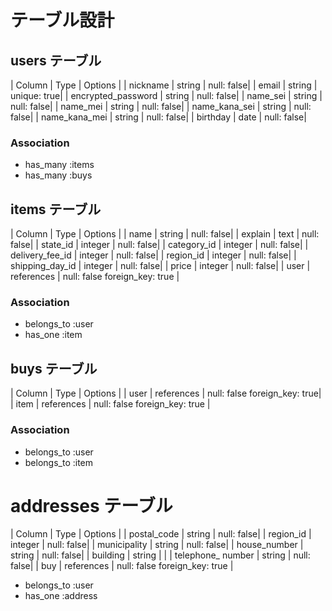 # テーブル設計

## users テーブル


| Column             | Type   | Options    |
| nickname           | string | null: false|
| email              | string | unique: true|
| encrypted_password | string | null: false|
| name_sei           | string | null: false|
| name_mei           | string | null: false|
| name_kana_sei      | string | null: false|
| name_kana_mei      | string | null: false|
| birthday           | date   | null: false|
### Association
 - has_many :items
 - has_many :buys

## items テーブル

| Column            | Type    | Options    |
| name              | string  | null: false|
| explain           | text    | null: false|
| state_id          | integer | null: false|
| category_id       | integer | null: false|
| delivery_fee_id   | integer | null: false|
| region_id         | integer | null: false|
| shipping_day_id   | integer | null: false|
| price             | integer | null: false|
| user            | references | null: false foreign_key: true |
### Association
- belongs_to :user 
- has_one :item

## buys テーブル
| Column             | Type         | Options    |
| user               | references   | null: false foreign_key: true|
| item               | references   | null: false foreign_key: true |
### Association
- belongs_to :user
- belongs_to :item

# addresses テーブル
| Column            | Type     | Options    |
| postal_code       | string   | null: false|
| region_id         | integer  | null: false|
| municipality      | string   | null: false|
| house_number      | string   | null: false|
| building          | string   |     |
| telephone_ number | string   | null: false|
| buy | references | null: false foreign_key: true |
- belongs_to :user
- has_one :address